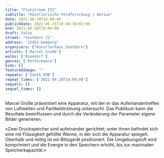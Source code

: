 ```yaml
---
title: "Flatstream III"
subtitle: "Künstlerische Feldforschung / Aktion"
date: 2021-08-28T14:00:00
publishDate: 2021-06-25T19:40:36+02:00
end: 2021-08-28T19:00:00
draft: false
street: "Sootbörn 22"
address: "22453 Hamburg"
organizers: ["Künstlerhaus Sootbörn"]
artists: ['Marcel Große']
walks: ['Niendorf']
genres: ['Performance']
kids: []
featuredImage: ""
repeats: ['Sootb_03B']
repeat_times: ['2021-08-29T14:00:00']
sequels: []
sequel_times: []
---
```


Marcel Große präsentiert eine Apparatur, mit der er das Aufeinandertreffen von Luftwellen und Partikelströmung untersucht. Das Publikum kann die Resultate beeinflussen und durch die Veränderung der Parameter eigene Bilder generieren. 

«Zwei Druckspeicher sind aufeinander gerichtet; unter ihnen befindet sich eine mit Flüssigkeit gefüllte Wanne, in der sich die Apparatur spiegelt. Oberhalb und mittig ist ein Blitzgerät positioniert. Die Umgebungsluft wird komprimiert und die Energie in den Speichern erhöht, bis zur maximalen Speicherkapazität.»